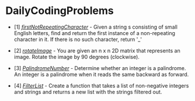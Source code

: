 # DailyCodingProblems

- [1] [*firstNotRepeatingCharacter*](https://github.com/kherin/DailyCodingProblems/blob/master/firstNotRepeatingCharacter.js) - Given a string s consisting of small English letters, find and return the first instance of a non-repeating character in it. If there is no such character, return '_'  

- [2] [*rotateImage*](https://github.com/kherin/DailyCodingProblems/blob/master/rotateImage.js) - You are given an n x n 2D matrix that represents an image. Rotate the image by 90 degrees (clockwise).

- [3] [*PalindromeNumber*](https://github.com/kherin/DailyCodingProblems/blob/master/palindromeNumber.js) - Determine whether an integer is a palindrome. An integer is a palindrome when it reads the same backward as forward.

- [4] [*FilterList*](https://github.com/kherin/DailyCodingProblems/blob/master/filterList.js) - Create a function that takes a list of non-negative integers and strings and returns a new list with the strings filtered out.